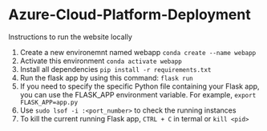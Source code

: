 # Azure-Cloud-Platform-Deployment

Instructions to run the website locally
1. Create a new environemnt named webapp `conda create --name webapp`
2. Activate this environment `conda activate webapp`
3. Install all dependencies `pip install -r requirements.txt`
4. Run the flask app by using this command: `flask run`
5. If you need to specify the specific Python file containing your Flask app, you can use the FLASK_APP environment variable. For example, `export FLASK_APP=app.py`
6. Use `sudo lsof -i :<port_number>` to check the running instances
7. To kill the current running Flask app, `CTRL + C` in termal or `kill <pid>`
